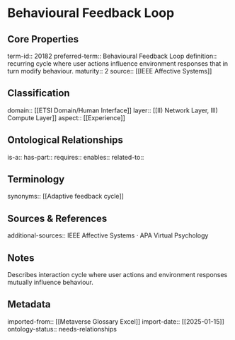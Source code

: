 # Behavioural Feedback Loop

## Core Properties
term-id:: 20182
preferred-term:: Behavioural Feedback Loop
definition:: recurring cycle where user actions influence environment responses that in turn modify behaviour.
maturity:: 2
source:: [[IEEE Affective Systems]]

## Classification
domain:: [[ETSI Domain/Human Interface]]
layer:: [[II) Network Layer, III) Compute Layer]]
aspect:: [[Experience]]

## Ontological Relationships
is-a:: 
has-part:: 
requires:: 
enables:: 
related-to:: 

## Terminology
synonyms:: [[Adaptive feedback cycle]]

## Sources & References
additional-sources:: IEEE Affective Systems · APA Virtual Psychology

## Notes
Describes interaction cycle where user actions and environment responses mutually influence behaviour.

## Metadata
imported-from:: [[Metaverse Glossary Excel]]
import-date:: [[2025-01-15]]
ontology-status:: needs-relationships
